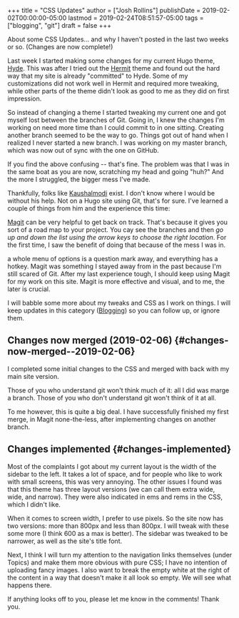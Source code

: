 +++
title = "CSS Updates"
author = ["Josh Rollins"]
publishDate = 2019-02-02T00:00:00-05:00
lastmod = 2019-02-24T08:51:57-05:00
tags = ["blogging", "git"]
draft = false
+++

About some CSS Updates... and why I haven't posted in the last two weeks or so. (Changes are now complete!)

<!--more-->

Last week I started making some changes for my current Hugo theme, [Hyde](https://themes.gohugo.io/hyde/). This was after I tried out the [Hermit](https://themes.gohugo.io/hermit/) theme and found out the hard way that my site is already "committed" to Hyde. Some of my customizations did not work well in Hermit and required more tweaking, while other parts of the theme didn't look as good to me as they did on first impression.

So instead of changing a theme I started tweaking my current one and got myself lost between the branches of Git. Going in, I knew the changes I'm working on need more time than I could commit to in one sitting. Creating another branch seemed to be the way to go. Things got out of hand when I realized I never started a new branch. I was working on my master branch, which was now out of sync with the one on GitHub.

If you find the above confusing -- that's fine. The problem was that I was in the same boat as you are now, scratching my head and going "huh?" And the more I struggled, the bigger mess I've made.

Thankfully, folks like [Kaushalmodi](https://github.com/kaushalmodi) exist. I don't know where I would be without his help. Not on a Hugo site using Git, that's for sure. I've learned a couple of things from him and the experience this time:

[Magit](https://magit.vc/) can be very helpful to get back on track. That's because it gives you sort of a road map to your project. You cay see the branches and then _go up and down the list using the arrow keys to choose the right location_. For the first time, I saw the benefit of doing that because of the mess I was in.

a whole menu of options is a question mark away, and everything has a hotkey. Magit was something I stayed away from in the past because I'm still scared of Git. After my last experience tough, I should keep using Magit for my work on this site. Magit is more effective and visual, and to me, the later is crucial.

I will babble some more about my tweaks and CSS as I work on things. I will keep updates in this category ([Blogging](https://joshrollinswrites.com/blogging/)) so you can follow up, or ignore them.


## Changes now merged (2019-02-06) {#changes-now-merged--2019-02-06}

I completed some initial changes to the CSS and merged with back with my main site version.

Those of you who understand git won't think much of it: all I did was marge a branch. Those of you who don't understand git won't think of it at all.

To me however, this is quite a big deal. I have successfully finished my first merge, in Magit none-the-less, after implementing changes on another branch.


## Changes implemented {#changes-implemented}

Most of the complaints I got about my current layout is the width of the sidebar to the left. It takes a lot of space, and for people who like to work with small screens, this was very annoying. The other issues I found was that this theme has three layout versions (we can call them extra wide, wide, and narrow). They were also indicated in ems and rems in the CSS, which I didn't like.

When it comes to screen width, I prefer to use pixels. So the site now has two versions: more than 800px and less than 800px. I will tweak with these some more (I think 600 as a max is better). The sidebar was tweaked to be narrower, as well as the site's title font.

Next, I think I will turn my attention to the navigation links themselves (under Topics) and make them more obvious with pure CSS; I have no intention of uploading fancy images. I also want to break the empty white at the right of the content in a way that doesn't make it all look so empty. We will see what happens there.

If anything looks off to you, please let me know in the comments! Thank you.